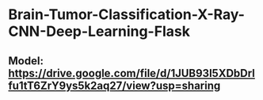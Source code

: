 # Brain-Tumor-Classification-X-Ray-CNN-Deep-Learning-Flask

## Model: https://drive.google.com/file/d/1JUB93l5XDbDrlfu1tT6ZrY9ys5k2aq27/view?usp=sharing
